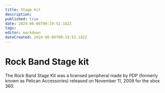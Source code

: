 ```yaml
---
title: Stage Kit
description: 
published: true
date: 2024-06-06T00:19:52.182Z
tags: 
editor: markdown
dateCreated: 2024-06-06T00:19:52.182Z
---
```


# Rock Band Stage kit
The Rock Band Stage Kit was a licensed peripheral made by PDP (formerly known as Pelican Accessories) released on November 11, 2008 for the xbox 360. 